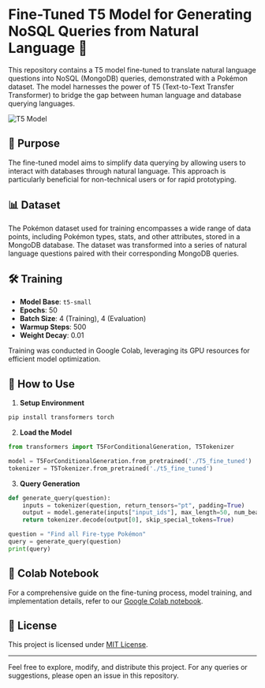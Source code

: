 # Fine-Tuned T5 Model for Generating NoSQL Queries from Natural Language 🚀

This repository contains a T5 model fine-tuned to translate natural language questions into NoSQL (MongoDB) queries, demonstrated with a Pokémon dataset. The model harnesses the power of T5 (Text-to-Text Transfer Transformer) to bridge the gap between human language and database querying languages.

![T5 Model](https://huggingface.co/front/assets/huggingface_logo.svg)

## 🎯 Purpose

The fine-tuned model aims to simplify data querying by allowing users to interact with databases through natural language. This approach is particularly beneficial for non-technical users or for rapid prototyping.

## 📊 Dataset

The Pokémon dataset used for training encompasses a wide range of data points, including Pokémon types, stats, and other attributes, stored in a MongoDB database. The dataset was transformed into a series of natural language questions paired with their corresponding MongoDB queries.

## 🛠 Training

- **Model Base**: `t5-small`
- **Epochs**: 50
- **Batch Size**: 4 (Training), 4 (Evaluation)
- **Warmup Steps**: 500
- **Weight Decay**: 0.01

Training was conducted in Google Colab, leveraging its GPU resources for efficient model optimization.

## 📝 How to Use

1. **Setup Environment**

```bash
pip install transformers torch
```

2. **Load the Model**

```python
from transformers import T5ForConditionalGeneration, T5Tokenizer

model = T5ForConditionalGeneration.from_pretrained('./T5_fine_tuned')
tokenizer = T5Tokenizer.from_pretrained('./t5_fine_tuned')
```

3. **Query Generation**

```python
def generate_query(question):
    inputs = tokenizer(question, return_tensors="pt", padding=True)
    output = model.generate(inputs["input_ids"], max_length=50, num_beams=5, early_stopping=True)
    return tokenizer.decode(output[0], skip_special_tokens=True)

question = "Find all Fire-type Pokémon"
query = generate_query(question)
print(query)
```

## 📔 Colab Notebook

For a comprehensive guide on the fine-tuning process, model training, and implementation details, refer to our [Google Colab notebook](#).

## 📄 License

This project is licensed under [MIT License](LICENSE).

---

Feel free to explore, modify, and distribute this project. For any queries or suggestions, please open an issue in this repository.
